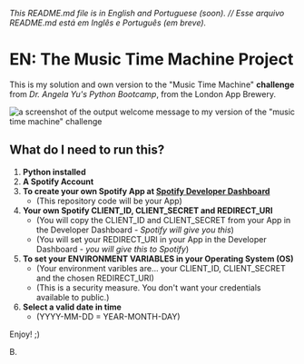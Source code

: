_This README.md file is in English and Portuguese (soon). // Esse arquivo README.md está em Inglês e Português (em breve)._
# EN: The Music Time Machine Project

This is my solution and own version to the "Music Time Machine" **challenge** from _Dr. Angela Yu's Python Bootcamp_, from the London 
App Brewery.


![a screenshot of the output welcome message to my version of the "music time machine" challenge](welcome.png)

## What do I need to run this?

1. **Python installed**
2. **A Spotify Account**
3. **To create your own Spotify App at [Spotify Developer Dashboard](https://developer.spotify.com/dashboard/)** 
   - (This repository code will be your App)
4. **Your own Spotify CLIENT_ID, CLIENT_SECRET and REDIRECT_URI**
   - (You will copy the CLIENT_ID and CLIENT_SECRET from your App in the Developer Dashboard - _Spotify will give 
         you this_)
   - (You will set your REDIRECT_URI in your App in the Developer Dashboard - _you will give this to Spotify_)
5. **To set your ENVIRONMENT VARIABLES in your Operating System (OS)**
   - (Your environment varibles are... your CLIENT_ID, CLIENT_SECRET and the chosen REDIRECT_URI) 
   - (This is a security measure. You don't want your credentials available to public.)
6. **Select a valid date in time**
   - (YYYY-MM-DD = YEAR-MONTH-DAY)


Enjoy! ;)

B.

